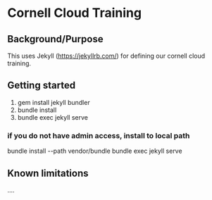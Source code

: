 # Cornell Cloud Training

## Background/Purpose

This uses Jekyll (https://jekyllrb.com/) for defining our cornell cloud training.

## Getting started

1. gem install jekyll bundler
2. bundle install
3. bundle exec jekyll serve

### if you do not have admin access, install to local path
bundle install --path vendor/bundle
bundle exec jekyll serve

## Known limitations

....
